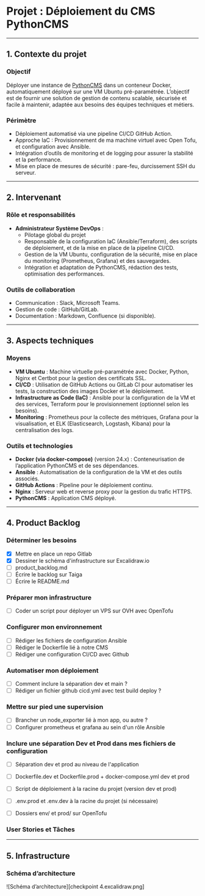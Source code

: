 # **Projet : Déploiement du CMS PythonCMS**
---

## **1. Contexte du projet**

### **Objectif**
Déployer une instance de [PythonCMS](https://github.com/shopyo/pythoncms) dans un conteneur Docker, automatiquement déployé sur une VM Ubuntu pré-paramétrée. L’objectif est de fournir une solution de gestion de contenu scalable, sécurisée et facile à maintenir, adaptée aux besoins des équipes techniques et métiers.

### **Périmètre**
- Déploiement automatisé via une pipeline CI/CD GitHub Action.
- Approche IaC : Provisionnement de ma machine virtuel avec Open Tofu, et configuration avec Ansible.
- Intégration d’outils de monitoring et de logging pour assurer la stabilité et la performance.
- Mise en place de mesures de sécurité : pare-feu, durcissement SSH du serveur.

---

## **2. Intervenant**

### **Rôle et responsabilités**

- **Administrateur Système DevOps** :
  - Pilotage global du projet
  - Responsable de la configuration IaC (Ansible/Terraform), des scripts de déploiement, et de la mise en place de la pipeline CI/CD.
  - Gestion de la VM Ubuntu, configuration de la sécurité, mise en place du monitoring (Prometheus, Grafana) et des sauvegardes.
  - Intégration et adaptation de PythonCMS, rédaction des tests, optimisation des performances.


### **Outils de collaboration**
- Communication : Slack, Microsoft Teams.
- Gestion de code : GitHub/GitLab.
- Documentation : Markdown, Confluence (si disponible).

---

## **3. Aspects techniques**

### **Moyens**
- **VM Ubuntu** : Machine virtuelle pré-paramétrée avec Docker, Python, Nginx et Certbot pour la gestion des certificats SSL.
- **CI/CD** : Utilisation de GitHub Actions ou GitLab CI pour automatiser les tests, la construction des images Docker et le déploiement.
- **Infrastructure as Code (IaC)** : Ansible pour la configuration de la VM et des services, Terraform pour le provisionnement (optionnel selon les besoins).
- **Monitoring** : Prometheus pour la collecte des métriques, Grafana pour la visualisation, et ELK (Elasticsearch, Logstash, Kibana) pour la centralisation des logs.

### **Outils et technologies**
- **Docker (via docker-compose)** (version 24.x) : Conteneurisation de l’application PythonCMS et de ses dépendances.
- **Ansible** : Automatisation de la configuration de la VM et des outils associés.
- **GitHub Actions** : Pipeline pour le déploiement continu.
- **Nginx** : Serveur web et reverse proxy pour la gestion du trafic HTTPS.
- **PythonCMS** : Application CMS déployé.

---

## **4. Product Backlog**

### Déterminer les besoins
- [x] Mettre en place un repo Gitlab
- [x] Dessiner le schéma d'infrastructure sur Excalidraw.io
- [ ] product_backlog.md
- [ ] Écrire le backlog sur Taiga
- [ ] Écrire le README.md

### Préparer mon infrastructure
- [ ] Coder un script pour déployer un VPS sur OVH avec OpenTofu

### Configurer mon environnement
- [ ] Rédiger les fichiers de configuration Ansible
- [ ] Rédiger le Dockerfile lié à notre CMS
- [ ] Rédiger une configuration CI/CD avec Github

### Automatiser mon déploiement
- [ ] Comment inclure la séparation dev et main ?
- [ ] Rédiger un fichier github cicd.yml avec test build deploy ?

### Mettre sur pied une supervision
- [ ] Brancher un node_exporter lié à mon app, ou autre ?
- [ ] Configurer prometheus et grafana au sein d'un rôle Ansible

### Inclure une séparation Dev et Prod dans mes fichiers de configuration
- [ ] Séparation dev et prod au niveau de l'application
- [ ] Dockerfile.dev et Dockerfile.prod + docker-compose.yml dev et prod
- [ ] Script de déploiement à la racine du projet (version dev et prod)
- [ ] .env.prod et .env.dev à la racine du projet (si nécessaire)
- [ ] Dossiers env/ et prod/ sur OpenTofu


### **User Stories et Tâches**

---

## **5. Infrastructure**

### **Schéma d’architecture**
![Schéma d’architecture][checkpoint 4.excalidraw.png]